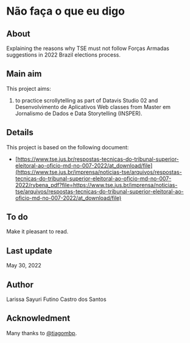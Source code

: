 # Não faça o que eu digo

## About

Explaining the reasons why TSE must not follow Forças Armadas suggestions in 2022 Brazil elections process.

## Main aim

This project aims:

1. to practice scrollytelling as part of Datavis Studio 02 and Desenvolvimento de Aplicativos Web classes from Master em Jornalismo de Dados e Data Storytelling (INSPER).


## Details

This project is based on the following document:

* [https://www.tse.jus.br/respostas-tecnicas-do-tribunal-superior-eleitoral-ao-oficio-md-no-007-2022/at_download/file](https://www.tse.jus.br/imprensa/noticias-tse/arquivos/respostas-tecnicas-do-tribunal-superior-eleitoral-ao-oficio-md-no-007-2022/rybena_pdf?file=https://www.tse.jus.br/imprensa/noticias-tse/arquivos/respostas-tecnicas-do-tribunal-superior-eleitoral-ao-oficio-md-no-007-2022/at_download/file)


## To do

Make it pleasant to read.

## Last update

May 30, 2022


## Author

Larissa Sayuri Futino Castro dos Santos

## Acknowledment

Many thanks to [@tiagombp](https://github.com/tiagombp).

